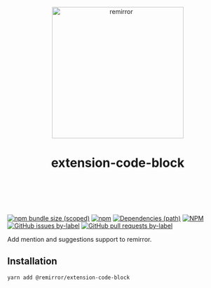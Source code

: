 <div align="center">
	<br />
	<div align="center">
		<img width="300" src="https://cdn.jsdelivr.net/gh/ifiokjr/remirror/support/assets/logo-icon.svg" alt="remirror" />
    <h1 align="center">extension-code-block</h1>
	</div>
    <br />
    <br />
    <br />
    <br />
</div>

[![npm bundle size (scoped)](https://img.shields.io/bundlephobia/minzip/@remirror/extension-code-block.svg?style=for-the-badge)](https://bundlephobia.com/result?p=@remirror/extension-code-block) [![npm](https://img.shields.io/npm/dm/@remirror/extension-code-block.svg?style=for-the-badge&logo=npm)](https://www.npmjs.com/package/@remirror/extension-code-block) [![Dependencies (path)](https://img.shields.io/david/ifiokjr/remirror.svg?logo=npm&path=@remirror%2Fextension-code-block&style=for-the-badge)](https://github.com/ifiokjr/remirror/blob/master/@remirror/extension-code-block/package.json) [![NPM](https://img.shields.io/npm/l/@remirror/extension-code-block.svg?style=for-the-badge)](https://github.com/ifiokjr/remirror/blob/master/LICENSE) [![GitHub issues by-label](https://img.shields.io/github/issues/ifiokjr/remirror/@remirror/extension-code-block.svg?label=Open%20Issues&logo=github&style=for-the-badge)](https://github.com/ifiokjr/remirror/issues?utf8=%E2%9C%93&q=is%3Aissue+is%3Aopen+sort%3Aupdated-desc+label%3A%40remirror%2Fextension-code-block) [![GitHub pull requests by-label](https://img.shields.io/github/issues-pr/ifiokjr/remirror/@remirror/extension-code-block.svg?label=Open%20Pull%20Requests&logo=github&style=for-the-badge)](https://github.com/ifiokjr/remirror/pulls?utf8=%E2%9C%93&q=is%3Apr+is%3Aopen+sort%3Aupdated-desc+label%3A%40remirror%2Fextension-code-block)

Add mention and suggestions support to remirror.

## Installation

```bash
yarn add @remirror/extension-code-block
```
